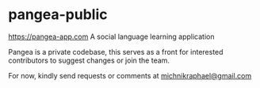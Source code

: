 # pangea-public
https://pangea-app.com
A social language learning application

Pangea is a private codebase, this serves as a front for interested contributors to suggest changes or join the team.

For now, kindly send requests or comments at michnikraphael@gmail.com
